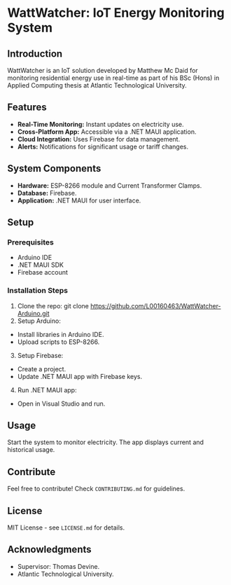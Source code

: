 # WattWatcher: IoT Energy Monitoring System

## Introduction
WattWatcher is an IoT solution developed by Matthew Mc Daid for monitoring residential energy use in real-time as part of his BSc (Hons) in Applied Computing thesis at Atlantic Technological University.

## Features
- **Real-Time Monitoring:** Instant updates on electricity use.
- **Cross-Platform App:** Accessible via a .NET MAUI application.
- **Cloud Integration:** Uses Firebase for data management.
- **Alerts:** Notifications for significant usage or tariff changes.

## System Components
- **Hardware:** ESP-8266 module and Current Transformer Clamps.
- **Database:** Firebase.
- **Application:** .NET MAUI for user interface.

## Setup
### Prerequisites
- Arduino IDE
- .NET MAUI SDK
- Firebase account

### Installation Steps
1. Clone the repo:
git clone https://github.com/L00160463/WattWatcher-Arduino.git
2. Setup Arduino:
- Install libraries in Arduino IDE.
- Upload scripts to ESP-8266.
3. Setup Firebase:
- Create a project.
- Update .NET MAUI app with Firebase keys.
4. Run .NET MAUI app:
- Open in Visual Studio and run.

## Usage
Start the system to monitor electricity. The app displays current and historical usage.

## Contribute
Feel free to contribute! Check `CONTRIBUTING.md` for guidelines.

## License
MIT License - see `LICENSE.md` for details.

## Acknowledgments
- Supervisor: Thomas Devine.
- Atlantic Technological University.

